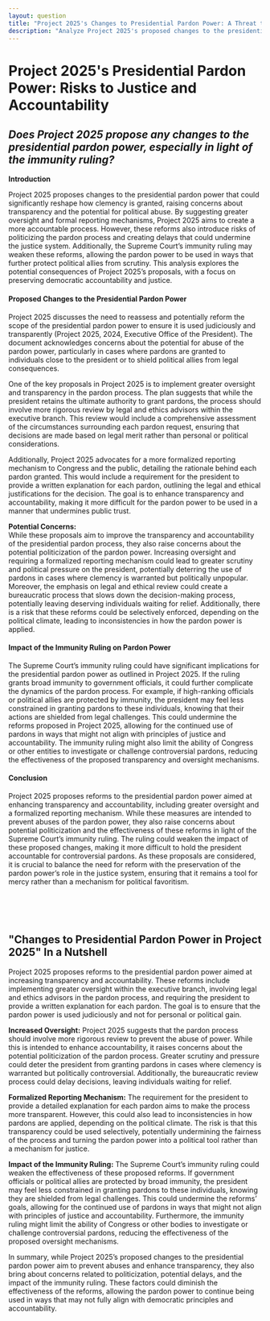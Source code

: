 ```yaml
---
layout: question
title: "Project 2025's Changes to Presidential Pardon Power: A Threat to Accountability?"
description: "Analyze Project 2025's proposed changes to the presidential pardon power and how they could undermine accountability and justice, especially in light of the immunity ruling."
---
```


# Project 2025's Presidential Pardon Power: Risks to Justice and Accountability

## *Does Project 2025 propose any changes to the presidential pardon power, especially in light of the immunity ruling?*

**Introduction**

Project 2025 proposes changes to the presidential pardon power that could significantly reshape how clemency is granted, raising concerns about transparency and the potential for political abuse. By suggesting greater oversight and formal reporting mechanisms, Project 2025 aims to create a more accountable process. However, these reforms also introduce risks of politicizing the pardon process and creating delays that could undermine the justice system. Additionally, the Supreme Court’s immunity ruling may weaken these reforms, allowing the pardon power to be used in ways that further protect political allies from scrutiny. This analysis explores the potential consequences of Project 2025’s proposals, with a focus on preserving democratic accountability and justice.

#### **Proposed Changes to the Presidential Pardon Power**

Project 2025 discusses the need to reassess and potentially reform the scope of the presidential pardon power to ensure it is used judiciously and transparently (Project 2025, 2024, Executive Office of the President). The document acknowledges concerns about the potential for abuse of the pardon power, particularly in cases where pardons are granted to individuals close to the president or to shield political allies from legal consequences.

One of the key proposals in Project 2025 is to implement greater oversight and transparency in the pardon process. The plan suggests that while the president retains the ultimate authority to grant pardons, the process should involve more rigorous review by legal and ethics advisors within the executive branch. This review would include a comprehensive assessment of the circumstances surrounding each pardon request, ensuring that decisions are made based on legal merit rather than personal or political considerations.

Additionally, Project 2025 advocates for a more formalized reporting mechanism to Congress and the public, detailing the rationale behind each pardon granted. This would include a requirement for the president to provide a written explanation for each pardon, outlining the legal and ethical justifications for the decision. The goal is to enhance transparency and accountability, making it more difficult for the pardon power to be used in a manner that undermines public trust.

**Potential Concerns:**  
While these proposals aim to improve the transparency and accountability of the presidential pardon process, they also raise concerns about the potential politicization of the pardon power. Increasing oversight and requiring a formalized reporting mechanism could lead to greater scrutiny and political pressure on the president, potentially deterring the use of pardons in cases where clemency is warranted but politically unpopular. Moreover, the emphasis on legal and ethical review could create a bureaucratic process that slows down the decision-making process, potentially leaving deserving individuals waiting for relief. Additionally, there is a risk that these reforms could be selectively enforced, depending on the political climate, leading to inconsistencies in how the pardon power is applied.

#### **Impact of the Immunity Ruling on Pardon Power**

The Supreme Court’s immunity ruling could have significant implications for the presidential pardon power as outlined in Project 2025. If the ruling grants broad immunity to government officials, it could further complicate the dynamics of the pardon process. For example, if high-ranking officials or political allies are protected by immunity, the president may feel less constrained in granting pardons to these individuals, knowing that their actions are shielded from legal challenges. This could undermine the reforms proposed in Project 2025, allowing for the continued use of pardons in ways that might not align with principles of justice and accountability. The immunity ruling might also limit the ability of Congress or other entities to investigate or challenge controversial pardons, reducing the effectiveness of the proposed transparency and oversight mechanisms.

#### **Conclusion**

Project 2025 proposes reforms to the presidential pardon power aimed at enhancing transparency and accountability, including greater oversight and a formalized reporting mechanism. While these measures are intended to prevent abuses of the pardon power, they also raise concerns about potential politicization and the effectiveness of these reforms in light of the Supreme Court’s immunity ruling. The ruling could weaken the impact of these proposed changes, making it more difficult to hold the president accountable for controversial pardons. As these proposals are considered, it is crucial to balance the need for reform with the preservation of the pardon power’s role in the justice system, ensuring that it remains a tool for mercy rather than a mechanism for political favoritism.

<br><br><br>

## <span id="nutshell">"Changes to Presidential Pardon Power in Project 2025" In a Nutshell</span>

Project 2025 proposes reforms to the presidential pardon power aimed at increasing transparency and accountability. These reforms include implementing greater oversight within the executive branch, involving legal and ethics advisors in the pardon process, and requiring the president to provide a written explanation for each pardon. The goal is to ensure that the pardon power is used judiciously and not for personal or political gain.

**Increased Oversight:** Project 2025 suggests that the pardon process should involve more rigorous review to prevent the abuse of power. While this is intended to enhance accountability, it raises concerns about the potential politicization of the pardon process. Greater scrutiny and pressure could deter the president from granting pardons in cases where clemency is warranted but politically controversial. Additionally, the bureaucratic review process could delay decisions, leaving individuals waiting for relief.

**Formalized Reporting Mechanism:** The requirement for the president to provide a detailed explanation for each pardon aims to make the process more transparent. However, this could also lead to inconsistencies in how pardons are applied, depending on the political climate. The risk is that this transparency could be used selectively, potentially undermining the fairness of the process and turning the pardon power into a political tool rather than a mechanism for justice.

**Impact of the Immunity Ruling:** The Supreme Court’s immunity ruling could weaken the effectiveness of these proposed reforms. If government officials or political allies are protected by broad immunity, the president may feel less constrained in granting pardons to these individuals, knowing they are shielded from legal challenges. This could undermine the reforms’ goals, allowing for the continued use of pardons in ways that might not align with principles of justice and accountability. Furthermore, the immunity ruling might limit the ability of Congress or other bodies to investigate or challenge controversial pardons, reducing the effectiveness of the proposed oversight mechanisms.

In summary, while Project 2025’s proposed changes to the presidential pardon power aim to prevent abuses and enhance transparency, they also bring about concerns related to politicization, potential delays, and the impact of the immunity ruling. These factors could diminish the effectiveness of the reforms, allowing the pardon power to continue being used in ways that may not fully align with democratic principles and accountability.

